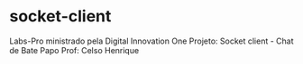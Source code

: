 # socket-client
Labs-Pro ministrado pela Digital Innovation One
Projeto: Socket client - Chat de Bate Papo
Prof: Celso Henrique



